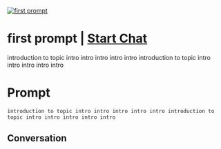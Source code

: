 
[![first prompt](https://flow-prompt-covers.s3.us-west-1.amazonaws.com/icon/cute/cute_2.png)](https://gptcall.net/chat.html?data=%7B%22contact%22%3A%7B%22id%22%3A%22bDGvJleOE0enPIMGVp63u%22%2C%22flow%22%3Atrue%7D%7D)
# first prompt | [Start Chat](https://gptcall.net/chat.html?data=%7B%22contact%22%3A%7B%22id%22%3A%22bDGvJleOE0enPIMGVp63u%22%2C%22flow%22%3Atrue%7D%7D)
introduction to topic intro intro intro intro intro introduction to topic intro intro intro intro intro

# Prompt

```
introduction to topic intro intro intro intro intro introduction to topic intro intro intro intro intro
```

## Conversation




